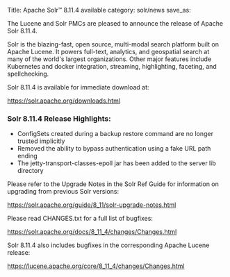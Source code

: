 Title: Apache Solr™ 8.11.4 available
category: solr/news
save_as:

The Lucene and Solr PMCs are pleased to announce the release of Apache Solr 8.11.4.

Solr is the blazing-fast, open source, multi-modal search platform built on Apache Lucene. It powers full-text, analytics, and geospatial search at many of the world's largest organizations. Other major features include Kubernetes and docker integration, streaming, highlighting, faceting, and spellchecking.

Solr 8.11.4 is available for immediate download at:

  <https://solr.apache.org/downloads.html>

### Solr 8.11.4 Release Highlights:

 * ConfigSets created during a backup restore command are no longer trusted implicitly
 * Removed the ability to bypass authentication using a fake URL path ending
 * The jetty-transport-classes-epoll jar has been added to the server lib directory

Please refer to the Upgrade Notes in the Solr Ref Guide for information on upgrading from previous Solr versions:

  <https://solr.apache.org/guide/8_11/solr-upgrade-notes.html>

Please read CHANGES.txt for a full list of bugfixes:

  <https://solr.apache.org/docs/8_11_4/changes/Changes.html>

Solr 8.11.4 also includes bugfixes in the corresponding Apache Lucene release:

  <https://lucene.apache.org/core/8_11_4/changes/Changes.html>
